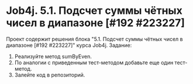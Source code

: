 # Job4j. 5.1. Подсчет суммы чётных чисел в диапазоне [#192 #223227]
Проект содержит решения блока "5.1. Подсчет суммы чётных чисел в диапазоне [#192 #223227]" курса Job4j.
Задание:
1. Реализуйте метод sumByEven.
2. По аналогии с приведенным тест-методом добавьте еще один тест-метод.
3. Залейте код в репозиторий.